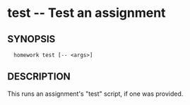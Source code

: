 test -- Test an assignment
==========================

## SYNOPSIS

      homework test [-- <args>]

## DESCRIPTION

This runs an assignment's "test" script, if one was provided.
